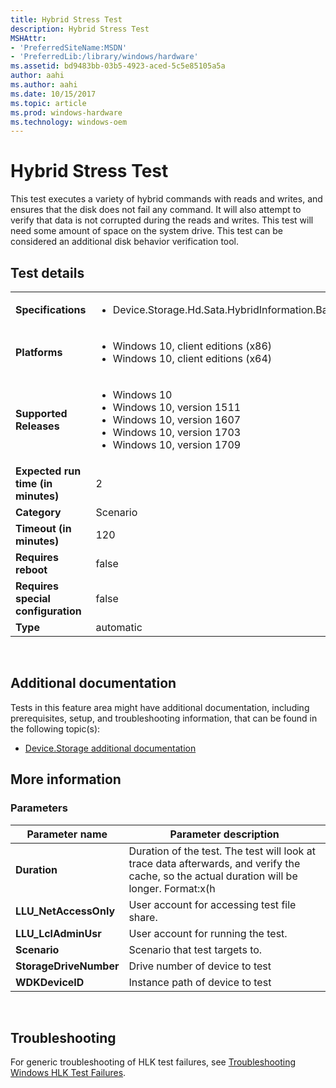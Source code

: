 ```yaml
---
title: Hybrid Stress Test
description: Hybrid Stress Test
MSHAttr:
- 'PreferredSiteName:MSDN'
- 'PreferredLib:/library/windows/hardware'
ms.assetid: bd9483bb-03b5-4923-aced-5c5e85105a5a
author: aahi
ms.author: aahi
ms.date: 10/15/2017
ms.topic: article
ms.prod: windows-hardware
ms.technology: windows-oem
---
```


# <span id="p_hlk_test.06023d24-ce0f-4223-be97-278fd9c64441"></span>Hybrid Stress Test


This test executes a variety of hybrid commands with reads and writes, and ensures that the disk does not fail any command. It will also attempt to verify that data is not corrupted during the reads and writes. This test will need some amount of space on the system drive. This test can be considered an additional disk behavior verification tool.

## Test details
|||
|---|---|
| **Specifications**  | <ul><li>Device.Storage.Hd.Sata.HybridInformation.BasicFunction</li></ul> |  
| **Platforms**   | <ul><li>Windows 10, client editions (x86)</li><li>Windows 10, client editions (x64)</li></ul> |
| **Supported Releases** | <ul><li>Windows 10</li><li>Windows 10, version 1511</li><li>Windows 10, version 1607</li><li>Windows 10, version 1703</li><li>Windows 10, version 1709</li></ul> |
|**Expected run time (in minutes)**| 2 |
|**Category**| Scenario |
|**Timeout (in minutes)**| 120 |
|**Requires reboot**| false |
|**Requires special configuration**| false |
|**Type**| automatic |

 

## <span id="Additional_documentation"></span><span id="additional_documentation"></span><span id="ADDITIONAL_DOCUMENTATION"></span>Additional documentation


Tests in this feature area might have additional documentation, including prerequisites, setup, and troubleshooting information, that can be found in the following topic(s):

-   [Device.Storage additional documentation](device-storage-additional-documentation.md)

## <span id="More_information"></span><span id="more_information"></span><span id="MORE_INFORMATION"></span>More information


### <span id="Parameters"></span><span id="parameters"></span><span id="PARAMETERS"></span>Parameters

| Parameter name         | Parameter description                                                                                                                           |
|------------------------|-------------------------------------------------------------------------------------------------------------------------------------------------|
| **Duration**           | Duration of the test. The test will look at trace data afterwards, and verify the cache, so the actual duration will be longer. Format:x(h|m|s) |
| **LLU\_NetAccessOnly** | User account for accessing test file share.                                                                                                     |
| **LLU\_LclAdminUsr**   | User account for running the test.                                                                                                              |
| **Scenario**           | Scenario that test targets to.                                                                                                                  |
| **StorageDriveNumber** | Drive number of device to test                                                                                                                  |
| **WDKDeviceID**        | Instance path of device to test                                                                                                                 |

 

## <span id="Troubleshooting"></span><span id="troubleshooting"></span><span id="TROUBLESHOOTING"></span>Troubleshooting


For generic troubleshooting of HLK test failures, see [Troubleshooting Windows HLK Test Failures](..\user\troubleshooting-windows-hlk-test-failures.md).

 

 






